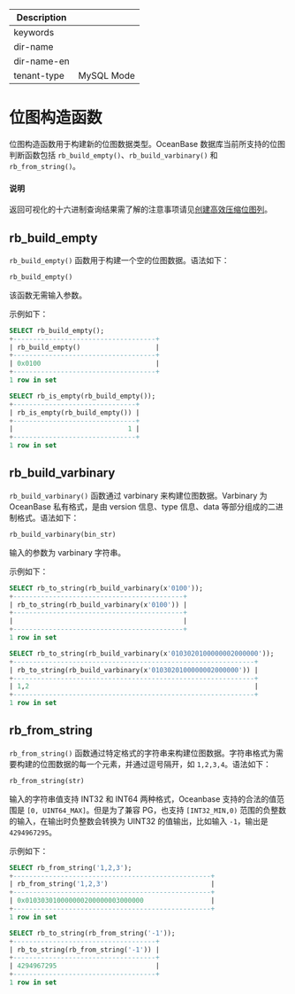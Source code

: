 | Description   |                 |
|---------------|-----------------|
| keywords      |                 |
| dir-name      |                 |`
| dir-name-en   |                 |
| tenant-type   | MySQL Mode      |

# 位图构造函数

位图构造函数用于构建新的位图数据类型。OceanBase 数据库当前所支持的位图判断函数包括 `rb_build_empty()`、`rb_build_varbinary()` 和 `rb_from_string()`。

 <main id="notice" type='explain'>
    <h4>说明</h4>
    <p>返回可视化的十六进制查询结果需了解的注意事项请见<a href="../../100.basic-elements-of-mysql-mode/100.data-type-of-mysql-mode/1000.roaring-bitmap-data-type-of-mysql-mode/200.create-roaring-bitmap-columns-of-mysql-mode.md">创建高效压缩位图列</a>。</p>
  </main>

## rb_build_empty

`rb_build_empty()` 函数用于构建一个空的位图数据。语法如下：

```sql
rb_build_empty()
```

该函数无需输入参数。

示例如下：

```sql
SELECT rb_build_empty();
+------------------------------------+
| rb_build_empty()                   |
+------------------------------------+
| 0x0100                             |
+------------------------------------+
1 row in set
```

```sql
SELECT rb_is_empty(rb_build_empty());
+-------------------------------+
| rb_is_empty(rb_build_empty()) |
+-------------------------------+
|                             1 |
+-------------------------------+
1 row in set
```

## rb_build_varbinary

`rb_build_varbinary()` 函数通过 varbinary 来构建位图数据。Varbinary 为 OceanBase 私有格式，是由 version 信息、type 信息、data 等部分组成的二进制格式。语法如下：

```sql
rb_build_varbinary(bin_str)
```

输入的参数为 varbinary 字符串。

示例如下：

```sql
SELECT rb_to_string(rb_build_varbinary(x'0100'));
+-------------------------------------------+
| rb_to_string(rb_build_varbinary(x'0100')) |
+-------------------------------------------+
|                                           |
+-------------------------------------------+
1 row in set
```

```sql
SELECT rb_to_string(rb_build_varbinary(x'0103020100000002000000'));
+-------------------------------------------------------------+
| rb_to_string(rb_build_varbinary(x'0103020100000002000000')) |
+-------------------------------------------------------------+
| 1,2                                                         |
+-------------------------------------------------------------+
1 row in set
```

## rb_from_string

`rb_from_string()` 函数通过特定格式的字符串来构建位图数据。字符串格式为需要构建的位图数据的每一个元素，并通过逗号隔开，如 `1,2,3,4`。语法如下：

```sql
rb_from_string(str)
```

输入的字符串值支持 INT32 和 INT64 两种格式，Oceanbase 支持的合法的值范围是 `[0, UINT64_MAX]`。但是为了兼容 PG，也支持 `[INT32_MIN,0)` 范围的负整数的输入，在输出时负整数会转换为 UINT32 的值输出，比如输入 `-1`，输出是 `4294967295`。


示例如下：

```sql
SELECT rb_from_string('1,2,3');
+--------------------------------------------------+
| rb_from_string('1,2,3')                          |
+--------------------------------------------------+
| 0x010303010000000200000003000000                 |
+--------------------------------------------------+
1 row in set
```

```sql
SELECT rb_to_string(rb_from_string('-1'));
+------------------------------------+
| rb_to_string(rb_from_string('-1')) |
+------------------------------------+
| 4294967295                         |
+------------------------------------+
1 row in set
```
